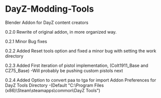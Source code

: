 # DayZ-Modding-Tools
Blender Addon for DayZ content creators

0.2.0
Rewrite of original addon, in more organized way. 



0.2.1
Minor Bug fixes




0.2.2
Added Reset tools option and fixed a minor bug with setting the work directory




0.2.3
Added First iteration of pistol implementation, (Colt1911_Base and CZ75_Base)
-Will probably be pushing custom pistols next




0.2.4
Added Option to convert paa to tga for import
Addon Preferences for DayZ Tools Directory
-(Default "C:\Program Files (x86)\Steam\steamapps\common\DayZ Tools")
